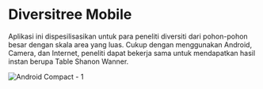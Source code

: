 # Diversitree Mobile
Aplikasi ini dispesilisasikan untuk para peneliti diversiti dari pohon-pohon besar dengan skala area yang luas. Cukup dengan menggunakan Android, Camera, dan Internet, peneliti dapat bekerja sama untuk mendapatkan hasil instan berupa Table Shanon Wanner.

![Android Compact - 1](https://github.com/user-attachments/assets/ec4c60b8-9e7f-4403-b94f-25474edea98f)
